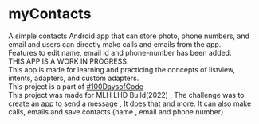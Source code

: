 # myContacts
A simple contacts Android app that can store photo, phone numbers, and email and users can directly make calls and emails from the app.<br>
Features to edit name, email id and phone-number has been added.<br>
THIS APP IS A WORK IN PROGRESS.<br>
This app is made for learning and practicing the concepts of listview, intents, adapters, and custom adapters.<br>
This project is a part of [#100DaysofCode](https://github.com/SiddharthaBhattacharjee/100Days-of-Code) <br>
This project was made for MLH LHD Build(2022) , The challenge was to create an app to send a message , It does that and more. It can also make calls, emails and save contacts (name , email and phone number)
